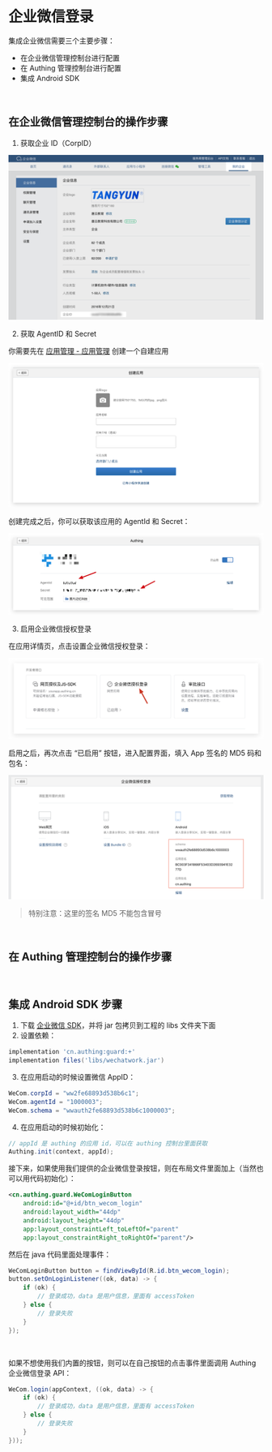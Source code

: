 # 企业微信登录

集成企业微信需要三个主要步骤：
* 在企业微信管理控制台进行配置
* 在 Authing 管理控制台进行配置
* 集成 Android SDK

<br>

## 在企业微信管理控制台的操作步骤
1. 获取企业 ID（CorpID）

![](./images/wecom/1.png)

2. 获取 AgentID 和 Secret

你需要先在 [应用管理 - 应用管理](https://work.weixin.qq.com/wework_admin/frame#apps) 创建一个自建应用

![](./images/wecom/2.png)

创建完成之后，你可以获取该应用的 AgentId 和 Secret：

![](./images/wecom/3.png)

3. 启用企业微信授权登录

在应用详情页，点击设置企业微信授权登录：

![](./images/wecom/4.png)

启用之后，再次点击 “已启用” 按钮，进入配置界面，填入 App 签名的 MD5 码和包名：

![](./images/wecom/5.png)

> 特别注意：这里的签名 MD5 不能包含冒号

<br>

## 在 Authing 管理控制台的操作步骤

<br>

## 集成 Android SDK 步骤

1. 下载 <a href="attachment/wechatwork.jar" target="_blank">企业微信 SDK</a>，并将 jar 包拷贝到工程的 libs 文件夹下面
2. 设置依赖：
```groovy
implementation 'cn.authing:guard:+'
implementation files('libs/wechatwork.jar')
```

3. 在应用启动的时候设置微信 AppID：
```java
WeCom.corpId = "ww2fe68893d538b6c1";
WeCom.agentId = "1000003";
WeCom.schema = "wwauth2fe68893d538b6c1000003";
```

4. 在应用启动的时候初始化：
```java
// appId 是 authing 的应用 id，可以在 authing 控制台里面获取
Authing.init(context, appId);
```

接下来，如果使用我们提供的企业微信登录按钮，则在布局文件里面加上（当然也可以用代码初始化）：

```xml
<cn.authing.guard.WeComLoginButton
    android:id="@+id/btn_wecom_login"
    android:layout_width="44dp"
    android:layout_height="44dp"
    app:layout_constraintLeft_toLeftOf="parent"
    app:layout_constraintRight_toRightOf="parent"/>
```

然后在 java 代码里面处理事件：

```java
WeComLoginButton button = findViewById(R.id.btn_wecom_login);
button.setOnLoginListener((ok, data) -> {
    if (ok) {
        // 登录成功，data 是用户信息，里面有 accessToken
    } else {
        // 登录失败
    }
});
```

<br>

如果不想使用我们内置的按钮，则可以在自己按钮的点击事件里面调用 Authing 企业微信登录 API：
```java
WeCom.login(appContext, ((ok, data) -> {
    if (ok) {
        // 登录成功，data 是用户信息，里面有 accessToken
    } else {
        // 登录失败
    }
}));
```